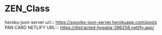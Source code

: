 # ZEN_Class
heroku-json-server url::: https://souviks-json-server.herokuapp.com/posts
PAN CARD NETLIFY URL::: https://distracted-hypatia-386256.netlify.app/
